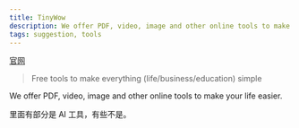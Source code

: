 ```yaml
---
title: TinyWow
description: We offer PDF, video, image and other online tools to make your life easier
tags: suggestion, tools
---
```

[官网](https://tinywow.com/)
> Free tools to make everything (life/business/education) simple

We offer PDF, video, image and other online tools to make your life easier.

里面有部分是 AI 工具，有些不是。